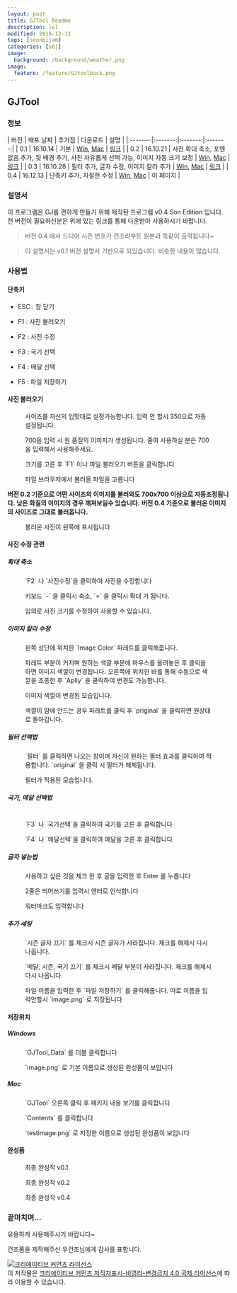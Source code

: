 ```yaml
---
layout: post
title: GJTool Readme
description: lol
modified: 2016-12-13
tags: [seonbijam]
categories: [sbj]
image:
  background: /background/weather.png
image:
  feature: /feature/GJtoolback.png
---
```



## GJTool

### 정보

| 버전 | 배포 날짜 | 추가점 | 다운로드 | 설명 |
|:-------:|:-------:|:-------:|:-------:|
| 0.1   | 16.10.14   | 기본   | [Win](https://drive.google.com/open?id=0B6pD7VjawyFuYk5samxzSUw3YXc), [Mac](https://drive.google.com/open?id=0B6pD7VjawyFuYVBnaTdmWFZ5Qzg)   | [링크](https://goodseonbi.github.io/duckfactory/sbj/GJTool-Readme_v0.1) |
| 0.2 | 16.10.21 | 사진 확대 축소, 포텐 없음 추가, 뒷 배경 추가, 사진 자유롭게 선택 가능, 이미지 자동 크기 보정 | [Win](https://drive.google.com/open?id=0B6pD7VjawyFuczZBa2k1VHNOZjQ), [Mac](https://drive.google.com/open?id=0B6pD7VjawyFuUGpSZDB3Y2VhQUk) | [링크](https://goodseonbi.github.io/duckfactory/sbj/GJTool-Readme_v0.2) |
| 0.3 | 16.10.28 | 필터 추가, 글자 수정, 이미지 칼라 추가 | [Win](https://drive.google.com/open?id=0B6pD7VjawyFucjhOME10VDAzRmM), [Mac](https://drive.google.com/open?id=0B6pD7VjawyFuUXc4Y0ZBckh5YU0) | [링크](https://goodseonbi.github.io/duckfactory/sbj/GJTool-Readme_v0.3) |
| 0.4 | 16.12.13 | 단축키 추가, 자잘한 수정 | [Win](https://goo.gl/vfCiuT), [Mac](https://goo.gl/jKOBPO) | 이 페이지 |


### 설명서

이 프로그램은 GJ를 편하게 만들기 위해 제작된 프로그램 v0.4 Son Edition 입니다.
전 버전이 필요하신분은 위에 있는 링크를 통해 다운받아 사용하시기 바랍니다.



>버전 0.4 에서 드디어 시즌 번호가 건조리부트 원본과 똑같이 출력됩니다~

>이 설명서는 v0.1 버전 설명서 기반으로 되있습니다. 비슷한 내용이 많습니다.

<!-- more -->

### 사용법

#### 단축키


* ESC : 창 닫기

* F1 : 사진 불러오기

* F2 : 사진 수정

* F3 : 국기 선택

* F4 : 메달 선택

* F5 : 파일 저장하기



#### 사진 불러오기

<figure class="half center">
	<a href="https://raw.githubusercontent.com/goodseonbi/duckfactory/gh-pages/images/categories/sbj/gjtool/0.2sizecho.png"><img src="https://raw.githubusercontent.com/goodseonbi/duckfactory/gh-pages/images/categories/sbj/gjtool/0.2sizecho.png" alt=""></a>
	<figcaption>사이즈를 자신의 입맛대로 설정가능합니다. 입력 안 할시 350으로 자동 설정됩니다.</figcaption>
</figure>

<figure class="half center">
	<a href="https://raw.githubusercontent.com/goodseonbi/duckfactory/gh-pages/images/categories/sbj/gjtool/0.2sizecho2.png"><img src="https://raw.githubusercontent.com/goodseonbi/duckfactory/gh-pages/images/categories/sbj/gjtool/0.2sizecho2.png" alt=""></a>
	<figcaption>700을 입력 시 원 품질의 이미지가 생성됩니다. 줄여 사용하실 분은 700을 입력해서 사용해주세요.</figcaption>
</figure>

<figure class="half center">
	<a href="https://raw.githubusercontent.com/goodseonbi/duckfactory/gh-pages/images/categories/sbj/gjtool/main.png"><img src="https://raw.githubusercontent.com/goodseonbi/duckfactory/gh-pages/images/categories/sbj/gjtool/main.png" alt=""></a>
	<figcaption>크기를 고른 후 `F1` 이나 파일 불러오기 버튼을 클릭합니다</figcaption>
</figure>

<figure class="half center">
	<a href="https://raw.githubusercontent.com/goodseonbi/duckfactory/gh-pages/images/categories/sbj/gjtool/fileload.png"><img src="https://raw.githubusercontent.com/goodseonbi/duckfactory/gh-pages/images/categories/sbj/gjtool/fileload.png" alt=""></a>
	<figcaption>파일 브라우저에서 불러올 파일을 고릅니다</figcaption>
</figure>

**버전 0.2 기준으로 어떤 사이즈의 이미지를 불러와도 700x700 이상으로 자동조정됩니다. 낮은 화질의 이미지의 경우 깨져보일수 있습니다.**
**버전 0.4 기준으로 불러온 이미지의 사이즈로 그대로 불러옵니다.**

<figure class="half center">
	<a href="https://raw.githubusercontent.com/goodseonbi/duckfactory/gh-pages/images/categories/sbj/gjtool/fileloadSet.png"><img src="https://raw.githubusercontent.com/goodseonbi/duckfactory/gh-pages/images/categories/sbj/gjtool/fileloadSet.png" alt=""></a>
	<figcaption>불러온 사진이 왼쪽에 표시됩니다</figcaption>
</figure>

#### 사진 수정 관련

##### 확대 축소

<figure class="half center">
	<a href="https://raw.githubusercontent.com/goodseonbi/duckfactory/gh-pages/images/categories/sbj/gjtool/sprSet.png"><img src="https://raw.githubusercontent.com/goodseonbi/duckfactory/gh-pages/images/categories/sbj/gjtool/sprSet.png" alt=""></a>
	<figcaption>`F2` 나 `사진수정`을 클릭하여 사진을 수정합니다</figcaption>
</figure>

<figure class="half center">
	<a href="https://raw.githubusercontent.com/goodseonbi/duckfactory/gh-pages/images/categories/sbj/gjtool/0.2resize.png"><img src="https://raw.githubusercontent.com/goodseonbi/duckfactory/gh-pages/images/categories/sbj/gjtool/0.2resize.png" alt=""></a>
	<figcaption>키보드 `-` 을 클릭시 축소, `=` 을 클릭시 확대 가 됩니다. </figcaption>
</figure>

<figure class="half center">
	<a href="https://raw.githubusercontent.com/goodseonbi/duckfactory/gh-pages/images/categories/sbj/gjtool/0.4imgsize.png"><img src="https://raw.githubusercontent.com/goodseonbi/duckfactory/gh-pages/images/categories/sbj/gjtool/0.4imgsize.png" alt=""></a>
	<figcaption> 임의로 사진 크기를 수정하여 사용할 수 있습니다. </figcaption>
</figure>

##### 이미지 칼라 수정

<figure class="half center">
	<a href="https://raw.githubusercontent.com/goodseonbi/duckfactory/gh-pages/images/categories/sbj/gjtool/0.3main.png"><img src="https://raw.githubusercontent.com/goodseonbi/duckfactory/gh-pages/images/categories/sbj/gjtool/0.3main.png" alt=""></a>
	<figcaption> 왼쪽 상단에 위치한 `Image Color` 파레트를 클릭해줍니다. </figcaption>
</figure>

<figure class="half center">
	<a href="https://raw.githubusercontent.com/goodseonbi/duckfactory/gh-pages/images/categories/sbj/gjtool/0.3color.png"><img src="https://raw.githubusercontent.com/goodseonbi/duckfactory/gh-pages/images/categories/sbj/gjtool/0.3color.png" alt=""></a>
	<figcaption> 파레트 부분이 커지며 원하는 색깔 부분에 마우스를 올려놓은 후 클릭을 하면 이미지 색깔이 변경됩니다. 오른쪽에 위치한 바를 통해 수동으로 색깔을 조종한 후 `Aplly` 을 클릭하여 변경도 가능합니다. </figcaption>
</figure>

<figure class="half center">
	<a href="https://raw.githubusercontent.com/goodseonbi/duckfactory/gh-pages/images/categories/sbj/gjtool/0.3colorset.png"><img src="https://raw.githubusercontent.com/goodseonbi/duckfactory/gh-pages/images/categories/sbj/gjtool/0.3colorset.png" alt=""></a>
	<figcaption> 이미지 색깔이 변경된 모습입니다. </figcaption>
</figure>

<figure class="half center">
	<a href="https://raw.githubusercontent.com/goodseonbi/duckfactory/gh-pages/images/categories/sbj/gjtool/0.3colororiginal.png"><img src="https://raw.githubusercontent.com/goodseonbi/duckfactory/gh-pages/images/categories/sbj/gjtool/0.3colororiginal.png" alt=""></a>
	<figcaption> 색깔이 맘에 안드는 경우 파레트를 클릭 후 `priginal` 을 클릭하면 원상태로 돌아갑니다. </figcaption>
</figure>

##### 필터 선택법

<figure class="half center">
	<a href="https://raw.githubusercontent.com/goodseonbi/duckfactory/gh-pages/images/categories/sbj/gjtool/0.3filter.png"><img src="https://raw.githubusercontent.com/goodseonbi/duckfactory/gh-pages/images/categories/sbj/gjtool/0.3filter.png" alt=""></a>
	<figcaption> `필터` 를 클릭하면 나오는 창이며 자신이 원하는 필터 효과를 클릭하여 적용합니다. `original` 을 클릭 시 필터가 해체됩니다. </figcaption>
</figure>

<figure class="half center">
	<a href="https://raw.githubusercontent.com/goodseonbi/duckfactory/gh-pages/images/categories/sbj/gjtool/0.3filterset.png"><img src="https://raw.githubusercontent.com/goodseonbi/duckfactory/gh-pages/images/categories/sbj/gjtool/0.3filterset.png" alt=""></a>
	<figcaption> 필터가 적용된 모습입니다. </figcaption>
</figure>

##### 국가, 메달 선택법

<figure class="half center">
	<a href="https://raw.githubusercontent.com/goodseonbi/duckfactory/gh-pages/images/categories/sbj/gjtool/ki1.png"><img src="https://raw.githubusercontent.com/goodseonbi/duckfactory/gh-pages/images/categories/sbj/gjtool/ki1.png" alt=""></a>
	<a href="https://raw.githubusercontent.com/goodseonbi/duckfactory/gh-pages/images/categories/sbj/gjtool/ki2.png"><img src="https://raw.githubusercontent.com/goodseonbi/duckfactory/gh-pages/images/categories/sbj/gjtool/ki2.png" alt=""></a>
	<figcaption> `F3` 나 `국기선택`을 클릭하여 국기를 고른 후 클릭합니다</figcaption>
</figure>

<figure class="half center">
	<a href="https://raw.githubusercontent.com/goodseonbi/duckfactory/gh-pages/images/categories/sbj/gjtool/medal.png"><img src="https://raw.githubusercontent.com/goodseonbi/duckfactory/gh-pages/images/categories/sbj/gjtool/medal.png" alt=""></a>
	<figcaption> `F4` 나 `메달선택`을 클릭하여 메달을 고른 후 클릭합니다</figcaption>
</figure>

##### 글자 넣는법

<figure class="half center">
	<a href="https://raw.githubusercontent.com/goodseonbi/duckfactory/gh-pages/images/categories/sbj/gjtool/name.png"><img src="https://raw.githubusercontent.com/goodseonbi/duckfactory/gh-pages/images/categories/sbj/gjtool/name.png" alt=""></a>
	<figcaption>사용하고 싶은 것을 체크 한 후 글을 입력한 후 Enter 를 누릅니다</figcaption>
</figure>

<figure class="half center">
	<a href="https://raw.githubusercontent.com/goodseonbi/duckfactory/gh-pages/images/categories/sbj/gjtool/name2.png"><img src="https://raw.githubusercontent.com/goodseonbi/duckfactory/gh-pages/images/categories/sbj/gjtool/name2.png" alt=""></a>
	<figcaption>2줄은 띄어쓰기를 입력시 엔터로 인식합니다</figcaption>
</figure>

<figure class="half center">
	<a href="https://raw.githubusercontent.com/goodseonbi/duckfactory/gh-pages/images/categories/sbj/gjtool/water.png"><img src="https://raw.githubusercontent.com/goodseonbi/duckfactory/gh-pages/images/categories/sbj/gjtool/water.png" alt=""></a>
	<figcaption>워터마크도 입력합니다</figcaption>
</figure>

##### 추가 세팅

<figure class="half center">
	<a href="https://raw.githubusercontent.com/goodseonbi/duckfactory/gh-pages/images/categories/sbj/gjtool/0.2delseason.png"><img src="https://raw.githubusercontent.com/goodseonbi/duckfactory/gh-pages/images/categories/sbj/gjtool/0.2delseason.png" alt=""></a>
	<figcaption>`시즌 글자 끄기` 를 체크시 시즌 글자가 사라집니다. 체크를 해체시 다시 나옵니다.</figcaption>
</figure>

<figure class="half center">
	<a href="https://raw.githubusercontent.com/goodseonbi/duckfactory/gh-pages/images/categories/sbj/gjtool/0.2delmedal.png"><img src="https://raw.githubusercontent.com/goodseonbi/duckfactory/gh-pages/images/categories/sbj/gjtool/0.2delmedal.png" alt=""></a>
	<figcaption>`메달, 시즌, 국기 끄기` 를 체크시 메달 부분이 사라집니다. 체크를 해체시 다시 나옵니다.</figcaption>
</figure>

<figure class="half center">
	<a href="https://raw.githubusercontent.com/goodseonbi/duckfactory/gh-pages/images/categories/sbj/gjtool/save.png"><img src="https://raw.githubusercontent.com/goodseonbi/duckfactory/gh-pages/images/categories/sbj/gjtool/save.png" alt=""></a>
	<figcaption>파일 이름을 입력한 후 `파일 저장하기` 를 클릭해줍니다. 따로 이름을 입력안할시 `image.png` 로 저장됩니다</figcaption>
</figure>

#### 저장위치

##### Windows

<figure class="half center">
	<a href="https://raw.githubusercontent.com/goodseonbi/duckfactory/gh-pages/images/categories/sbj/gjtool/win1.png"><img src="https://raw.githubusercontent.com/goodseonbi/duckfactory/gh-pages/images/categories/sbj/gjtool/win1.png" alt=""></a>
	<figcaption>`GJTool_Data` 를 더블 클릭합니다</figcaption>
</figure>

<figure class="half center">
	<a href="https://raw.githubusercontent.com/goodseonbi/duckfactory/gh-pages/images/categories/sbj/gjtool/win2.png"><img src="https://raw.githubusercontent.com/goodseonbi/duckfactory/gh-pages/images/categories/sbj/gjtool/win2.png" alt=""></a>
	<figcaption>`image.png` 로 기본 이름으로 생성된 완성품이 보입니다</figcaption>
</figure>

##### Mac

<figure class="half center">
	<a href="https://raw.githubusercontent.com/goodseonbi/duckfactory/gh-pages/images/categories/sbj/gjtool/mac1.png"><img src="https://raw.githubusercontent.com/goodseonbi/duckfactory/gh-pages/images/categories/sbj/gjtool/mac1.png" alt=""></a>
	<figcaption>`GJTool` 오른쪽 클릭 후 패키지 내용 보기를 클릭합니다</figcaption>
</figure>

<figure class="half center">
	<a href="https://raw.githubusercontent.com/goodseonbi/duckfactory/gh-pages/images/categories/sbj/gjtool/mac2.png"><img src="https://raw.githubusercontent.com/goodseonbi/duckfactory/gh-pages/images/categories/sbj/gjtool/mac2.png" alt=""></a>
	<figcaption>`Contents` 를 클릭합니다</figcaption>
</figure>

<figure class="half center">
	<a href="https://raw.githubusercontent.com/goodseonbi/duckfactory/gh-pages/images/categories/sbj/gjtool/mac3.png"><img src="https://raw.githubusercontent.com/goodseonbi/duckfactory/gh-pages/images/categories/sbj/gjtool/mac3.png" alt=""></a>
	<figcaption>`testimage.png` 로 지정한 이름으로 생성된 완성품이 보입니다</figcaption>
</figure>

#### 완성품

<figure class="half center">
	<a href="https://raw.githubusercontent.com/goodseonbi/duckfactory/gh-pages/images/categories/sbj/gjtool/end.png"><img src="https://raw.githubusercontent.com/goodseonbi/duckfactory/gh-pages/images/categories/sbj/gjtool/end.png" alt=""></a>
	<figcaption>최종 완성작 v0.1</figcaption>
</figure>

<figure class="half center">
	<a href="https://raw.githubusercontent.com/goodseonbi/duckfactory/gh-pages/images/categories/sbj/gjtool/daniel_agger.png"><img src="https://raw.githubusercontent.com/goodseonbi/duckfactory/gh-pages/images/categories/sbj/gjtool/daniel_agger.png" alt=""></a>
	<figcaption>최종 완성작 v0.2</figcaption>
</figure>

<figure class="half center">
<a href="https://raw.githubusercontent.com/goodseonbi/duckfactory/gh-pages/images/categories/sbj/gjtool/0.4end.png"><img src="https://raw.githubusercontent.com/goodseonbi/duckfactory/gh-pages/images/categories/sbj/gjtool/0.4end.png" alt=""></a>
<figcaption>최종 완성작 v0.4</figcaption>
</figure>


### 끝마치며...

유용하게 사용해주시기 바랍니다~


건조폼을 제작해주신 우건조님에게 감사를 표합니다.


<a rel="license" href="http://creativecommons.org/licenses/by-nc-nd/4.0/"><img alt="크리에이티브 커먼즈 라이선스" style="border-width:0" src="https://i.creativecommons.org/l/by-nc-nd/4.0/88x31.png" /></a><br />이 저작물은 <a rel="license" href="http://creativecommons.org/licenses/by-nc-nd/4.0/">크리에이티브 커먼즈 저작자표시-비영리-변경금지 4.0 국제 라이선스</a>에 따라 이용할 수 있습니다.
